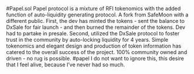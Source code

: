 #Papel.sol
Papel protocol is a mixture of RFI tokenomics with the added function of auto-liquidity generating protocol. A fork from SafeMoon with a different public.
First, the dev has minted the tokens - sent the balance to DxSale for fair launch - and then burned the remainder of the tokens. Dev had to partake in presale.
Second, utilized the DxSale protocol to foster trust in the community by auto-locking liquidity for 4 years.
Simple tokenomics and elegant design and production of token information has catered to the overall success of the project.
100% community owned and driven - no rug is possible. 
#papel I do not want to ignore this, this desire that I feel alive, because I’ve never had so much.
